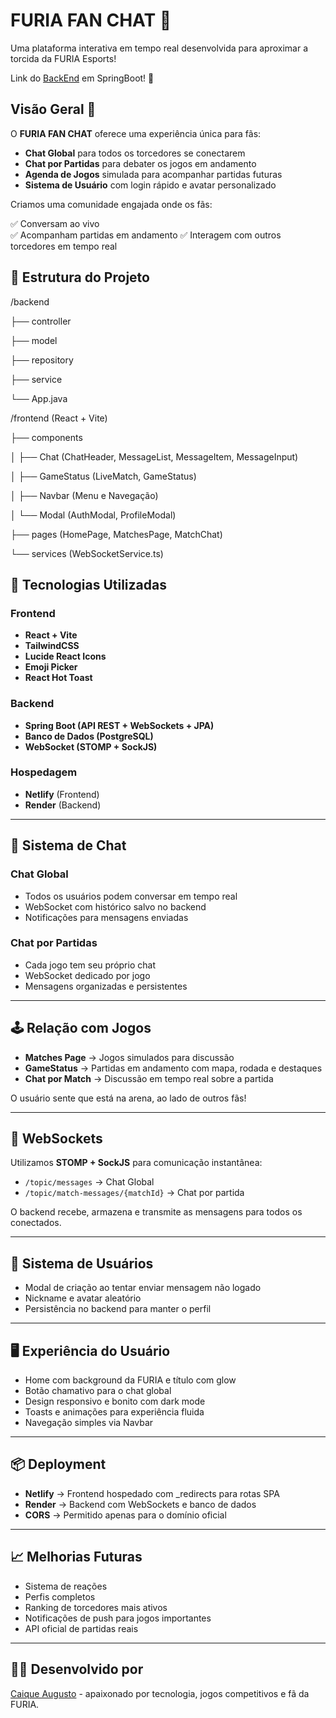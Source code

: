 #  FURIA FAN CHAT 🖤

Uma plataforma interativa em tempo real desenvolvida para aproximar a torcida da FURIA Esports!

Link do [BackEnd](https://github.com/Caiquekola/FuriaBackend "BackEnd") em SpringBoot! 💚

##  Visão Geral 🎯

O **FURIA FAN CHAT** oferece uma experiência única para fãs:

- **Chat Global** para todos os torcedores se conectarem
- **Chat por Partidas** para debater os jogos em andamento
- **Agenda de Jogos** simulada para acompanhar partidas futuras
- **Sistema de Usuário** com login rápido e avatar personalizado


Criamos uma comunidade engajada onde os fãs:

✅ Conversam ao vivo  
✅ Acompanham partidas em andamento 
✅ Interagem com outros torcedores em tempo real


## 🧩 Estrutura do Projeto

/backend

├── controller

├── model

├── repository

├── service

└── App.java

/frontend (React + Vite)

├── components

│ ├── Chat (ChatHeader, MessageList, MessageItem, MessageInput)

│ ├── GameStatus (LiveMatch, GameStatus)

│ ├── Navbar (Menu e Navegação)

│ └── Modal (AuthModal, ProfileModal)

├── pages (HomePage, MatchesPage, MatchChat)

└── services (WebSocketService.ts)

## 🚀 Tecnologias Utilizadas

### Frontend

- **React + Vite**
- **TailwindCSS**
- **Lucide React Icons**
- **Emoji Picker**
- **React Hot Toast**

### Backend

- **Spring Boot (API REST + WebSockets + JPA)**
- **Banco de Dados (PostgreSQL)**
- **WebSocket (STOMP + SockJS)**

### Hospedagem

- **Netlify** (Frontend)
- **Render** (Backend)

---

## 💬 Sistema de Chat

### Chat Global

- Todos os usuários podem conversar em tempo real
- WebSocket com histórico salvo no backend
- Notificações para mensagens enviadas

### Chat por Partidas

- Cada jogo tem seu próprio chat
- WebSocket dedicado por jogo
- Mensagens organizadas e persistentes

---

## 🕹️ Relação com Jogos

- **Matches Page** → Jogos simulados para discussão
- **GameStatus** → Partidas em andamento com mapa, rodada e destaques
- **Chat por Match** → Discussão em tempo real sobre a partida

O usuário sente que está na arena, ao lado de outros fãs!

---

## 📡 WebSockets

Utilizamos **STOMP + SockJS** para comunicação instantânea:

- `/topic/messages` → Chat Global
- `/topic/match-messages/{matchId}` → Chat por partida

O backend recebe, armazena e transmite as mensagens para todos os conectados.

---

## 👥 Sistema de Usuários

- Modal de criação ao tentar enviar mensagem não logado
- Nickname e avatar aleatório
- Persistência no backend para manter o perfil

---

## 🖥️ Experiência do Usuário

- Home com background da FURIA e título com glow
- Botão chamativo para o chat global
- Design responsivo e bonito com dark mode
- Toasts e animações para experiência fluida
- Navegação simples via Navbar

---

## 📦 Deployment

- **Netlify** → Frontend hospedado com _redirects para rotas SPA
- **Render** → Backend com WebSockets e banco de dados
- **CORS** → Permitido apenas para o domínio oficial

---

## 📈 Melhorias Futuras

- Sistema de reações
- Perfis completos
- Ranking de torcedores mais ativos
- Notificações de push para jogos importantes
- API oficial de partidas reais

---


## 👨‍💻 Desenvolvido por

[Caique Augusto](http://www.linkedin.com/in/caique-augusto-braga "Caique Augusto") - apaixonado por tecnologia, jogos competitivos e fã da FURIA.

